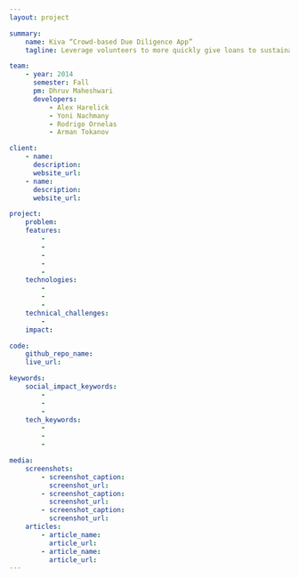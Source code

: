 ```yaml
---
layout: project

summary:
    name: Kiva “Crowd-based Due Diligence App”
    tagline: Leverage volunteers to more quickly give loans to sustainable social organizations worldwide.

team:
    - year: 2014
      semester: Fall
      pm: Dhruv Maheshwari
      developers:
          - Alex Harelick
          - Yoni Nachmany
          - Rodrigo Ornelas
          - Arman Tokanov

client:
    - name:
      description:
      website_url:
    - name:
      description:
      website_url:

project:
    problem:
    features:
        -
        -
        -
        -
        -
    technologies:
        -
        -
        -
    technical_challenges:
        -
    impact:

code:
    github_repo_name:
    live_url:

keywords:
    social_impact_keywords:
        -
        -
        -
    tech_keywords:
        -
        -
        -

media:
    screenshots:
        - screenshot_caption:
          screenshot_url:
        - screenshot_caption:
          screenshot_url:
        - screenshot_caption:
          screenshot_url:
    articles:
        - article_name:
          article_url:
        - article_name:
          article_url:
---
```

